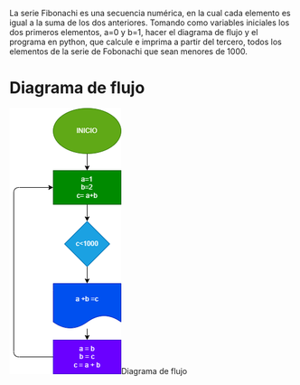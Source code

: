 La serie Fibonachi es una secuencia numérica, en la cual cada elemento es igual a la suma de los dos anteriores. Tomando como variables iniciales los dos primeros elementos, a=0 y b=1, hacer el diagrama de flujo y el programa en python, que calcule e imprima a partir del tercero, todos los elementos de la serie de Fobonachi que sean menores de 1000.
# Diagrama de flujo
![Diagrama de flujo](diagrama.png)Diagrama de flujo